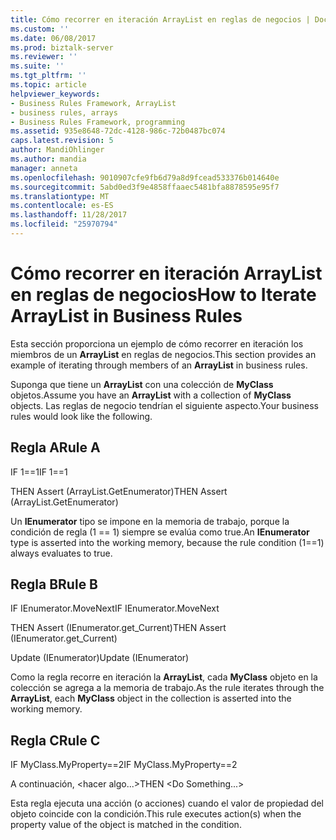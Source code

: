 ```yaml
---
title: Cómo recorrer en iteración ArrayList en reglas de negocios | Documentos de Microsoft
ms.custom: ''
ms.date: 06/08/2017
ms.prod: biztalk-server
ms.reviewer: ''
ms.suite: ''
ms.tgt_pltfrm: ''
ms.topic: article
helpviewer_keywords:
- Business Rules Framework, ArrayList
- business rules, arrays
- Business Rules Framework, programming
ms.assetid: 935e8648-72dc-4128-986c-72b0487bc074
caps.latest.revision: 5
author: MandiOhlinger
ms.author: mandia
manager: anneta
ms.openlocfilehash: 9010907cfe9fb6d79a8d9fcead533376b014640e
ms.sourcegitcommit: 5abd0ed3f9e4858ffaaec5481bfa8878595e95f7
ms.translationtype: MT
ms.contentlocale: es-ES
ms.lasthandoff: 11/28/2017
ms.locfileid: "25970794"
---
```

# <a name="how-to-iterate-arraylist-in-business-rules"></a><span data-ttu-id="65ff5-102">Cómo recorrer en iteración ArrayList en reglas de negocios</span><span class="sxs-lookup"><span data-stu-id="65ff5-102">How to Iterate ArrayList in Business Rules</span></span>
<span data-ttu-id="65ff5-103">Esta sección proporciona un ejemplo de cómo recorrer en iteración los miembros de un **ArrayList** en reglas de negocios.</span><span class="sxs-lookup"><span data-stu-id="65ff5-103">This section provides an example of iterating through members of an **ArrayList** in business rules.</span></span>  
  
 <span data-ttu-id="65ff5-104">Suponga que tiene un **ArrayList** con una colección de **MyClass** objetos.</span><span class="sxs-lookup"><span data-stu-id="65ff5-104">Assume you have an **ArrayList** with a collection of **MyClass** objects.</span></span> <span data-ttu-id="65ff5-105">Las reglas de negocio tendrían el siguiente aspecto.</span><span class="sxs-lookup"><span data-stu-id="65ff5-105">Your business rules would look like the following.</span></span>  
  
## <a name="rule-a"></a><span data-ttu-id="65ff5-106">Regla A</span><span class="sxs-lookup"><span data-stu-id="65ff5-106">Rule A</span></span>  
 <span data-ttu-id="65ff5-107">IF 1==1</span><span class="sxs-lookup"><span data-stu-id="65ff5-107">IF 1==1</span></span>  
  
 <span data-ttu-id="65ff5-108">THEN Assert (ArrayList.GetEnumerator)</span><span class="sxs-lookup"><span data-stu-id="65ff5-108">THEN Assert (ArrayList.GetEnumerator)</span></span>  
  
 <span data-ttu-id="65ff5-109">Un **IEnumerator** tipo se impone en la memoria de trabajo, porque la condición de regla (1 == 1) siempre se evalúa como true.</span><span class="sxs-lookup"><span data-stu-id="65ff5-109">An **IEnumerator** type is asserted into the working memory, because the rule condition (1==1) always evaluates to true.</span></span>  
  
## <a name="rule-b"></a><span data-ttu-id="65ff5-110">Regla B</span><span class="sxs-lookup"><span data-stu-id="65ff5-110">Rule B</span></span>  
 <span data-ttu-id="65ff5-111">IF IEnumerator.MoveNext</span><span class="sxs-lookup"><span data-stu-id="65ff5-111">IF IEnumerator.MoveNext</span></span>  
  
 <span data-ttu-id="65ff5-112">THEN    Assert (IEnumerator.get_Current)</span><span class="sxs-lookup"><span data-stu-id="65ff5-112">THEN    Assert (IEnumerator.get_Current)</span></span>  
  
 <span data-ttu-id="65ff5-113">Update (IEnumerator)</span><span class="sxs-lookup"><span data-stu-id="65ff5-113">Update (IEnumerator)</span></span>  
  
 <span data-ttu-id="65ff5-114">Como la regla recorre en iteración la **ArrayList**, cada **MyClass** objeto en la colección se agrega a la memoria de trabajo.</span><span class="sxs-lookup"><span data-stu-id="65ff5-114">As the rule iterates through the **ArrayList**, each **MyClass** object in the collection is asserted into the working memory.</span></span>  
  
## <a name="rule-c"></a><span data-ttu-id="65ff5-115">Regla C</span><span class="sxs-lookup"><span data-stu-id="65ff5-115">Rule C</span></span>  
 <span data-ttu-id="65ff5-116">IF MyClass.MyProperty==2</span><span class="sxs-lookup"><span data-stu-id="65ff5-116">IF MyClass.MyProperty==2</span></span>  
  
 <span data-ttu-id="65ff5-117">A continuación, \<hacer algo...\></span><span class="sxs-lookup"><span data-stu-id="65ff5-117">THEN \<Do Something...\></span></span>  
  
 <span data-ttu-id="65ff5-118">Esta regla ejecuta una acción (o acciones) cuando el valor de propiedad del objeto coincide con la condición.</span><span class="sxs-lookup"><span data-stu-id="65ff5-118">This rule executes action(s) when the property value of the object is matched in the condition.</span></span>
